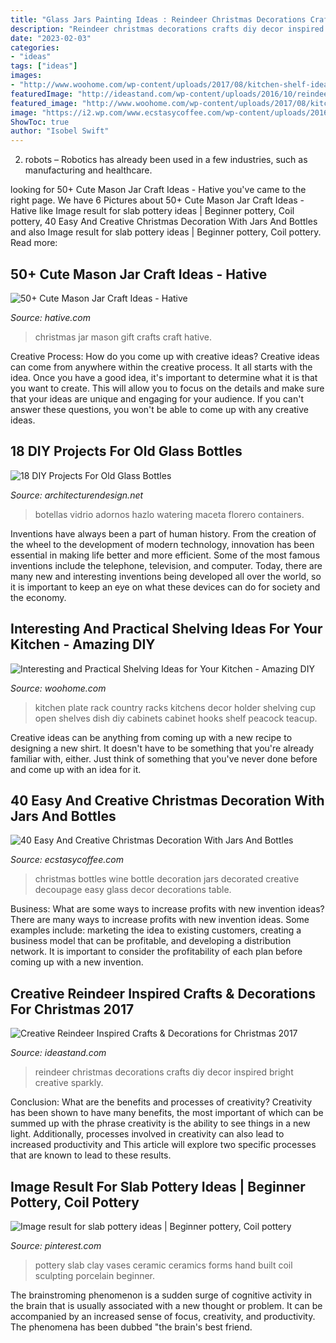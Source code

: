 ```yaml
---
title: "Glass Jars Painting Ideas : Reindeer Christmas Decorations Crafts Diy Decor Inspired Bright Creative Sparkly"
description: "Reindeer christmas decorations crafts diy decor inspired bright creative sparkly"
date: "2023-02-03"
categories:
- "ideas"
tags: ["ideas"]
images:
- "http://www.woohome.com/wp-content/uploads/2017/08/kitchen-shelf-ideas-7.jpg"
featuredImage: "http://ideastand.com/wp-content/uploads/2016/10/reindeer-crafts-decorations/4-reindeer-inspired-crafts-and-decorations.jpg"
featured_image: "http://www.woohome.com/wp-content/uploads/2017/08/kitchen-shelf-ideas-7.jpg"
image: "https://i2.wp.com/www.ecstasycoffee.com/wp-content/uploads/2016/10/Christmas-Decorated-Wine-Bottle.jpg?resize=564%2C1002&amp;ssl=1"
ShowToc: true
author: "Isobel Swift"
---
```



2. robots – Robotics has already been used in a few industries, such as manufacturing and healthcare.

	

		
looking for 50+ Cute Mason Jar Craft Ideas - Hative you've came to the right page. We have 6 Pictures about 50+ Cute Mason Jar Craft Ideas - Hative like Image result for slab pottery ideas | Beginner pottery, Coil pottery, 40 Easy And Creative Christmas Decoration With Jars And Bottles and also Image result for slab pottery ideas | Beginner pottery, Coil pottery. Read more:
		
    
## 50+ Cute Mason Jar Craft Ideas - Hative

<img loading=lazy src="https://hative.com/wp-content/uploads/2014/02/mason-jar-crafts/christmas-food-gift-13.jpg" onerror="this.onerror=null;this.src='https://tse1.mm.bing.net/th?id=OIP.IOWvQxpGKOKAEkRgncZulQHaHa&amp;pid=15.1';" alt="50+ Cute Mason Jar Craft Ideas - Hative">

_Source: hative.com_

>christmas jar mason gift crafts craft hative. 

	

Creative Process: How do you come up with creative ideas?
Creative ideas can come from anywhere within the creative process. It all starts with the idea. Once you have a good idea, it's important to determine what it is that you want to create. This will allow you to focus on the details and make sure that your ideas are unique and engaging for your audience. If you can't answer these questions, you won't be able to come up with any creative ideas.

    
## 18 DIY Projects For Old Glass Bottles

<img loading=lazy src="https://cdn.architecturendesign.net/wp-content/uploads/2015/09/AD-DIY-Projects-For-Old-Glass-Bottles-16.jpg" onerror="this.onerror=null;this.src='https://tse1.mm.bing.net/th?id=OIP.PxeHN-CTz1kaOG121OM3-QHaJY&amp;pid=15.1';" alt="18 DIY Projects For Old Glass Bottles">

_Source: architecturendesign.net_

>botellas vidrio adornos hazlo watering maceta florero containers. 

	

Inventions have always been a part of human history. From the creation of the wheel to the development of modern technology, innovation has been essential in making life better and more efficient. Some of the most famous inventions include the telephone, television, and computer. Today, there are many new and interesting inventions being developed all over the world, so it is important to keep an eye on what these devices can do for society and the economy.

    
## Interesting And Practical Shelving Ideas For Your Kitchen - Amazing DIY

<img loading=lazy src="http://www.woohome.com/wp-content/uploads/2017/08/kitchen-shelf-ideas-7.jpg" onerror="this.onerror=null;this.src='https://tse4.mm.bing.net/th?id=OIP.ZaZDsPaHquCIXM61_mHXjQHaLW&amp;pid=15.1';" alt="Interesting and Practical Shelving Ideas for Your Kitchen - Amazing DIY">

_Source: woohome.com_

>kitchen plate rack country racks kitchens decor holder shelving cup open shelves dish diy cabinets cabinet hooks shelf peacock teacup. 

	

Creative ideas can be anything from coming up with a new recipe to designing a new shirt. It doesn't have to be something that you're already familiar with, either. Just think of something that you've never done before and come up with an idea for it.

    
## 40 Easy And Creative Christmas Decoration With Jars And Bottles

<img loading=lazy src="https://i2.wp.com/www.ecstasycoffee.com/wp-content/uploads/2016/10/Christmas-Decorated-Wine-Bottle.jpg?resize=564%2C1002&amp;ssl=1" onerror="this.onerror=null;this.src='https://tse2.mm.bing.net/th?id=OIP.MlhTAbI0wu1vs01nwamR9wHaNK&amp;pid=15.1';" alt="40 Easy And Creative Christmas Decoration With Jars And Bottles">

_Source: ecstasycoffee.com_

>christmas bottles wine bottle decoration jars decorated creative decoupage easy glass decor decorations table. 

	

Business: What are some ways to increase profits with new invention ideas?
There are many ways to increase profits with new invention ideas. Some examples include: marketing the idea to existing customers, creating a business model that can be profitable, and developing a distribution network. It is important to consider the profitability of each plan before coming up with a new invention.

    
## Creative Reindeer Inspired Crafts &amp; Decorations For Christmas 2017

<img loading=lazy src="http://ideastand.com/wp-content/uploads/2016/10/reindeer-crafts-decorations/4-reindeer-inspired-crafts-and-decorations.jpg" onerror="this.onerror=null;this.src='https://tse1.mm.bing.net/th?id=OIP.VVtbWFMI3wN-k_nutyPR0AHaLH&amp;pid=15.1';" alt="Creative Reindeer Inspired Crafts &amp; Decorations for Christmas 2017">

_Source: ideastand.com_

>reindeer christmas decorations crafts diy decor inspired bright creative sparkly. 

	

Conclusion: What are the benefits and processes of creativity?
Creativity has been shown to have many benefits, the most important of which can be summed up with the phrase creativity is the ability to see things in a new light. Additionally, processes involved in creativity can also lead to increased productivity and This article will explore two specific processes that are known to lead to these results.

    
## Image Result For Slab Pottery Ideas | Beginner Pottery, Coil Pottery

<img loading=lazy src="https://i.pinimg.com/736x/c0/1f/93/c01f93f0d9df29a65c08e8a6bcca0792.jpg" onerror="this.onerror=null;this.src='https://tse1.mm.bing.net/th?id=OIP.BFYXBWZKuFdM1bhv-6J4RwHaLJ&amp;pid=15.1';" alt="Image result for slab pottery ideas | Beginner pottery, Coil pottery">

_Source: pinterest.com_

>pottery slab clay vases ceramic ceramics forms hand built coil sculpting porcelain beginner. 

	

The brainstroming phenomenon is a sudden surge of cognitive activity in the brain that is usually associated with a new thought or problem. It can be accompanied by an increased sense of focus, creativity, and productivity. The phenomena has been dubbed "the brain's best friend.

